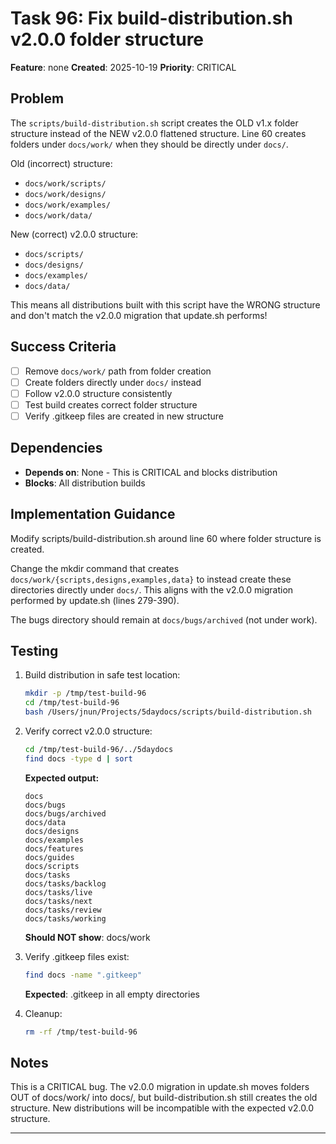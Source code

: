 # Task 96: Fix build-distribution.sh v2.0.0 folder structure

**Feature**: none
**Created**: 2025-10-19
**Priority**: CRITICAL

## Problem
The `scripts/build-distribution.sh` script creates the OLD v1.x folder structure instead of the NEW v2.0.0 flattened structure. Line 60 creates folders under `docs/work/` when they should be directly under `docs/`.

Old (incorrect) structure:
- `docs/work/scripts/`
- `docs/work/designs/`
- `docs/work/examples/`
- `docs/work/data/`

New (correct) v2.0.0 structure:
- `docs/scripts/`
- `docs/designs/`
- `docs/examples/`
- `docs/data/`

This means all distributions built with this script have the WRONG structure and don't match the v2.0.0 migration that update.sh performs!

## Success Criteria
- [ ] Remove `docs/work/` path from folder creation
- [ ] Create folders directly under `docs/` instead
- [ ] Follow v2.0.0 structure consistently
- [ ] Test build creates correct folder structure
- [ ] Verify .gitkeep files are created in new structure

## Dependencies
- **Depends on**: None - This is CRITICAL and blocks distribution
- **Blocks**: All distribution builds

## Implementation Guidance

Modify scripts/build-distribution.sh around line 60 where folder structure is created.

Change the mkdir command that creates `docs/work/{scripts,designs,examples,data}` to instead create these directories directly under `docs/`. This aligns with the v2.0.0 migration performed by update.sh (lines 279-390).

The bugs directory should remain at `docs/bugs/archived` (not under work).

## Testing
1. Build distribution in safe test location:
   ```bash
   mkdir -p /tmp/test-build-96
   cd /tmp/test-build-96
   bash /Users/jnun/Projects/5daydocs/scripts/build-distribution.sh
   ```

2. Verify correct v2.0.0 structure:
   ```bash
   cd /tmp/test-build-96/../5daydocs
   find docs -type d | sort
   ```
   **Expected output:**
   ```
   docs
   docs/bugs
   docs/bugs/archived
   docs/data
   docs/designs
   docs/examples
   docs/features
   docs/guides
   docs/scripts
   docs/tasks
   docs/tasks/backlog
   docs/tasks/live
   docs/tasks/next
   docs/tasks/review
   docs/tasks/working
   ```
   **Should NOT show**: docs/work

3. Verify .gitkeep files exist:
   ```bash
   find docs -name ".gitkeep"
   ```
   **Expected**: .gitkeep in all empty directories

4. Cleanup:
   ```bash
   rm -rf /tmp/test-build-96
   ```

## Notes
This is a CRITICAL bug. The v2.0.0 migration in update.sh moves folders OUT of docs/work/ into docs/, but build-distribution.sh still creates the old structure. New distributions will be incompatible with the expected v2.0.0 structure.

---

<!--
Workflow Reminder:
1. Start in docs/tasks/backlog/
2. Move to docs/tasks/next/ during sprint planning
3. Move to docs/tasks/working/ when starting work
4. Move to docs/tasks/review/ when complete
5. Move to docs/tasks/live/ after approval

If blocked, move back to docs/tasks/next/
-->
